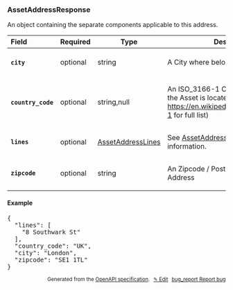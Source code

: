 <!--- This is a generated file, do not edit! -->
<!--- [START woosmap_http_schema_assetaddressresponse] -->
<h3 class="schema-object" id="AssetAddressResponse">AssetAddressResponse</h3>

An object containing the separate components applicable to this address.

| Field                                                                                                                 | Required | Type                                                        | Description                                                                                                                                                                                                                     |
| :-------------------------------------------------------------------------------------------------------------------- | -------- | ----------------------------------------------------------- | ------------------------------------------------------------------------------------------------------------------------------------------------------------------------------------------------------------------------------- |
| <h4 id="AssetAddressResponse-city" class="add-link schema-object-property-key"><code>city</code></h4>                 | optional | string                                                      | <div class="nonref-property-description"><p>A City where belongs an Asset</p></div>                                                                                                                                             |
| <h4 id="AssetAddressResponse-country_code" class="add-link schema-object-property-key"><code>country_code</code></h4> | optional | string,null                                                 | <div class="nonref-property-description"><p>An ISO_3166-1 Country Code where the Asset is located (see <a href="https://en.wikipedia.org/wiki/ISO_3166-1">https://en.wikipedia.org/wiki/ISO_3166-1</a> for full list)</p></div> |
| <h4 id="AssetAddressResponse-lines" class="add-link schema-object-property-key"><code>lines</code></h4>               | optional | [AssetAddressLines](#AssetAddressLines "AssetAddressLines") | See [AssetAddressLines](#AssetAddressLines "AssetAddressLines") for more information.                                                                                                                                           |
| <h4 id="AssetAddressResponse-zipcode" class="add-link schema-object-property-key"><code>zipcode</code></h4>           | optional | string                                                      | <div class="nonref-property-description"><p>An Zipcode / Postal code of an Asset Address</p></div>                                                                                                                              |

<h4 class="schema-object-example" id="AssetAddressResponse-example">Example</h4>

<pre class="notranslate lang-json prettyprint">{
  "lines": [
    "8 Southwark St"
  ],
  "country_code": "UK",
  "city": "London",
  "zipcode": "SE1 1TL"
}</pre>

<p style="text-align: right; font-size: smaller;">Generated from the <a data-label="openapi-github" href="https://github.com/woosmap/openapi-specification" title="Woosmap OpenAPI Specification" class="external">OpenAPI specification</a>.
<a data-label="openapi-github-woosmap-http-schema-assetaddressresponse" data-action="edit" style="margin-left: 5px;" href="https://github.com/woosmap/openapi-specification/blob/main/specification/schemas/AssetAddressResponse.yml" title="Edit on GitHub">✎ Edit</a>
<a data-label="openapi-github-woosmap-http-schema-assetaddressresponse" data-action="bug" style="margin-left: 5px;" href="https://github.com/woosmap/openapi-specification/issues/new?assignees=&labels=type%3A+bug%2C+triage+me&template=bug_report.md&title=[schemas] Bug - AssetAddressResponse" title="File bug for schemas on GitHub"><span class="material-icons">bug_report</span> Report bug</a>
</p>

<!--- [END woosmap_http_schema_assetaddressresponse] -->
